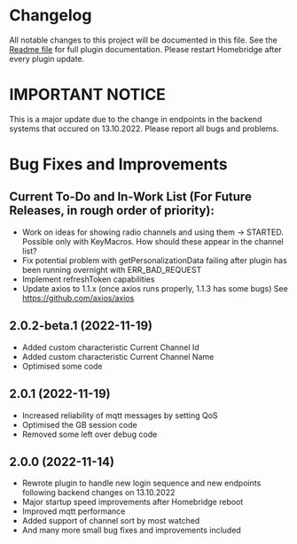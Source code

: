 # Changelog
All notable changes to this project will be documented in this file.
See the [Readme file](https://github.com/jsiegenthaler/homebridge-eosstb/blob/master/README.md) for full plugin documentation.
Please restart Homebridge after every plugin update.

# IMPORTANT NOTICE
This is a major update due to the change in endpoints in the backend systems that occured on 13.10.2022.
Please report all bugs and problems.


# Bug Fixes and Improvements

## Current To-Do and In-Work List (For Future Releases, in rough order of priority):
* Work on ideas for showing radio channels and using them -> STARTED. Possible only with KeyMacros. How should these appear in the channel list?
* Fix potential problem with getPersonalizationData failing after plugin has been running overnight with ERR_BAD_REQUEST
* Implement refreshToken capabilities
* Update axios to 1.1.x (once axios runs properly, 1.1.3 has some bugs) See https://github.com/axios/axios


## 2.0.2-beta.1 (2022-11-19)
* Added custom characteristic Current Channel Id
* Added custom characteristic Current Channel Name
* Optimised some code


## 2.0.1 (2022-11-19)
* Increased reliability of mqtt messages by setting QoS
* Optimised the GB session code
* Removed some left over debug code


## 2.0.0 (2022-11-14)
* Rewrote plugin to handle new login sequence and new endpoints following backend changes on 13.10.2022
* Major startup speed improvements after Homebridge reboot
* Improved mqtt performance
* Added support of channel sort by most watched
* And many more small bug fixes and improvements included